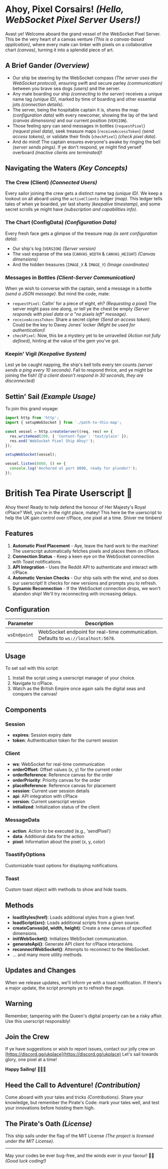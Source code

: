 # Ahoy, Pixel Corsairs! *(Hello, WebSocket Pixel Server Users!)*

Avast ye! Welcome aboard the grand vessel of the WebSocket Pixel Server. This be the very heart of a canvas venture *(This is a canvas-based application)*, where every mate can tinker with pixels on a collaborative chart *(canvas)*, turning it into a splendid piece of art.

## A Brief Gander *(Overview)*

- Our ship be steering by the WebSocket compass *(The server uses the WebSocket protocol)*, ensuring swift and secure parley *(communication)* between you brave sea dogs *(users)* and the server.
- Any mate boarding our ship *(connecting to the server)* receives a unique name tag *(unique ID)*, marked by time of boarding and other essential jots *(connection details)*.
- The server, being the hospitable captain it is, shares the map *(configuration data)* with every newcomer, showing the lay of the land *(canvas dimensions)* and our current position (`VERSION`).
- Those feeling spry can send messages in bottles (`requestPixel`) *(request pixel data)*, seek treasure maps (`receiveAccessToken`) *(send access tokens)*, or validate their finds (`checkPixel`) *(check pixel data)*.
- And do mind! The captain ensures everyone's awake by ringing the bell *(server sends pings)*. If ye don't respond, ye might find yerself overboard *(inactive clients are terminated)*!

## Navigating the Waters *(Key Concepts)*

### The Crew (Client) *(Connected Users)*

Every sailor joining the crew gets a distinct name tag *(unique ID)*. We keep a lookout on all aboard using the `activeClients` ledger *(map)*. This ledger tells tales of when ye boarded, yer last shanty *(keepalive timestamp)*, and some secret scrolls ye might have *(subscription and capabilities info)*.

### The Chart (ConfigData) *(Configuration Data)*

Every fresh face gets a glimpse of the treasure map *(is sent configuration data)*:

- Our ship's log (`VERSION`) *(Server version)*
- The vast expanse of the sea (`CANVAS_WIDTH` & `CANVAS_HEIGHT`) *(Canvas dimensions)*
- And the hidden treasures (`IMAGE_X` & `IMAGE_Y`) *(Image coordinates)*

### Messages in Bottles *(Client-Server Communication)*

When ye wish to converse with the captain, send a message in a bottle *(send a JSON message)*. But mind the code, mate:

- `requestPixel`: Callin' for a piece of eight, eh? *(Requesting a pixel)* The server might pass one along, or tell ye the chest be empty *(Server responds with pixel data or a "no pixels left" message)*.
- `receiveAccessToken`: Share a secret cipher *(Send an access token)*. Could be the key to Davey Jones' locker *(Might be used for authentication)*!
- `checkPixel`: Now, this be a mystery yet to be unravelled *(Action not fully defined)*, hinting at the value of the gem you've got.

### Keepin' Vigil *(Keepalive System)*

Lest ye be caught napping, the ship's bell tolls every ten counts *(server sends a ping every 10 seconds)*. Fail to respond thrice, and ye might be joining the fish! *(If a client doesn't respond in 30 seconds, they are disconnected)*

## Settin' Sail *(Example Usage)*

To join this grand voyage:

```javascript
import http from 'http';
import { setupWebSocket } from './path-to-this-map';

const vessel = http.createServer((req, res) => {
  res.writeHead(200, { 'Content-Type': 'text/plain' });
  res.end('WebSocket Pixel Ship Ahoy!');
});

setupWebSocket(vessel);

vessel.listen(8080, () => {
  console.log('Anchored at port 8080, ready for plunder!');
});
```

# British Tea Pirate Userscript 🍵

Ahoy there! Ready to help defend the honour of Her Majesty's Royal r/Place? Well, you're in the right place, matey! This here be the userscript to help the UK gain control over r/Place, one pixel at a time. Shiver me timbers!

## Features

1. **Automatic Pixel Placement** - Aye, leave the hard work to the machine! The userscript automatically fetches pixels and places them on r/Place.
2. **Connection Status** - Keep a keen eye on the WebSocket connection with Toast notifications.
3. **API Integration** - Uses the Reddit API to authenticate and interact with r/Place.
4. **Automatic Version Checks** - Our ship sails with the wind, and so does our userscript! It checks for new versions and prompts you to refresh.
5. **Dynamic Reconnection** - If the WebSocket connection drops, we won't abandon ship! We'll try reconnecting with increasing delays.

## Configuration

| Parameter       | Description                                                                   |
|-----------------|-------------------------------------------------------------------------------|
| `wsEndpoint`    | WebSocket endpoint for real-time communication. Defaults to `ws://localhost:5678`.|

## Usage

To set sail with this script:

1. Install the script using a userscript manager of your choice.
2. Navigate to r/Place.
3. Watch as the British Empire once again sails the digital seas and conquers the canvas!

## Components

### Session

- **expires**: Session expiry date
- **token**: Authentication token for the current session

### Client

- **ws**: WebSocket for real-time communication
- **orderOffset**: Offset values (x, y) for the current order
- **orderReference**: Reference canvas for the order
- **orderPriority**: Priority canvas for the order
- **placeReference**: Reference canvas for placement
- **session**: Current user session details
- **api**: API integration with r/Place
- **version**: Current userscript version
- **initialized**: Initialization status of the client

### MessageData

- **action**: Action to be executed (e.g., 'sendPixel')
- **data**: Additional data for the action
- **pixel**: Information about the pixel (x, y, color)

### ToastifyOptions

Customizable toast options for displaying notifications.

### Toast

Custom toast object with methods to show and hide toasts.

## Methods

- **loadStyles(href)**: Loads additional styles from a given href.
- **loadScript(src)**: Loads additional scripts from a given source.
- **createCanvas(id, width, height)**: Create a new canvas of specified dimensions.
- **initWebSocket()**: Initializes WebSocket communication.
- **generateApi()**: Generate API client for r/Place interactions.
- **reconnectWebSocket()**: Attempts to reconnect to the WebSocket.
- ... and many more utility methods.

## Updates and Changes

When we release updates, we'll inform ye with a toast notification. If there's a major update, the script prompts ye to refresh the page.

## Warning

Remember, tampering with the Queen's digital property can be a risky affair. Use this userscript responsibly!

## Join the Crew

If ye have suggestions or wish to report issues, contact our jolly crew on [https://discord.gg/ukplace](https://discord.gg/ukplace) Let's sail towards glory, one pixel at a time!

**Happy Sailing!** 🏴‍☠️🍵

## Heed the Call to Adventure! *(Contribution)*

Come aboard with your tales and tricks *(Contributions)*. Share your knowledge, but remember the Pirate's Code: mark your tales well, and test your innovations before hoisting them high.

## The Pirate's Oath *(License)*

This ship sails under the flag of the MIT License *(The project is licensed under the MIT License)*.

---

May your codes be ever bug-free, and the winds ever in your favour! 🏴‍☠️ *(Good luck coding!)*

